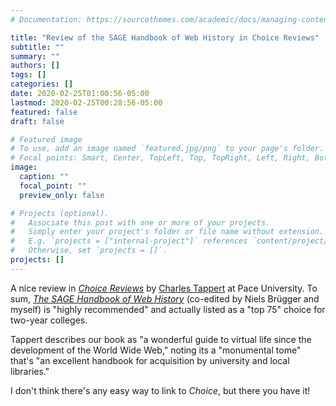 ```yaml
---
# Documentation: https://sourcethemes.com/academic/docs/managing-content/

title: "Review of the SAGE Handbook of Web History in Choice Reviews"
subtitle: ""
summary: ""
authors: []
tags: []
categories: []
date: 2020-02-25T01:00:56-05:00
lastmod: 2020-02-25T00:28:56-05:00
featured: false
draft: false

# Featured image
# To use, add an image named `featured.jpg/png` to your page's folder.
# Focal points: Smart, Center, TopLeft, Top, TopRight, Left, Right, BottomLeft, Bottom, BottomRight.
image:
  caption: ""
  focal_point: ""
  preview_only: false

# Projects (optional).
#   Associate this post with one or more of your projects.
#   Simply enter your project's folder or file name without extension.
#   E.g. `projects = ["internal-project"]` references `content/project/deep-learning/index.md`.
#   Otherwise, set `projects = []`.
projects: []
---
```


A nice review in [*Choice Reviews*](https://www.choicereviews.org) by [Charles Tappert](http://csis.pace.edu/~ctappert/) at Pace University. To sum, [_The SAGE Handbook of Web History_](/publication/sage-handbook/) (co-edited by Niels Brügger and myself) is "highly recommended" and actually listed as a "top 75" choice for two-year colleges. 

Tappert describes our book as "a wonderful guide to virtual life since the development of the World Wide Web," noting its a "monumental tome" that's "an excellent handbook for acquisition by university and local libraries." 

I don't think there's any easy way to link to *Choice*, but there you have it!